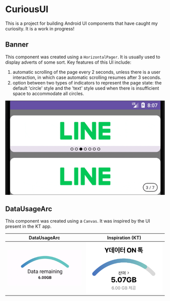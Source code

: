 # CuriousUI
This is a project for building Android UI components that have caught my curiosity. It is a work in 
progress!

## Banner
This component was created using a `HorizontalPager`. It is usually used to display adverts of some
sort. Key features of this UI include:
1. automatic scrolling of the page every 2 seconds, unless there is a user interaction, in which 
case automatic scrolling resumes after 3 seconds.
2. option between two types of indicators to represent the page state: the default 'circle' style 
and the 'text' style used when there is insufficient space to accommodate all circles.

<img src="./readme/banner.gif" width="540" alt="Recording of banner component." />

## DataUsageArc
This component was created using a `Canvas`. It was inspired by the UI present in the KT app.


|           DataUsageArc           |      Inspiration (KT)      |
|:--------------------------------:|:--------------------------:|
| ![](./readme/data_usage_arc.gif) | ![](./readme/kt_data.jpeg) |